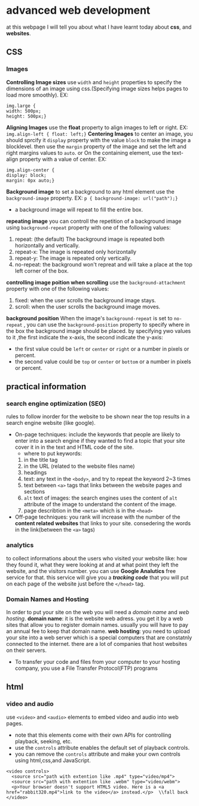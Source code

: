 # advanced web development  
at this webpage I will tell you about what I have learnt today about **css**, and **websites**.
## CSS
### Images
**Controlling Image sizes**
use `width` and `height` properties to specify the dimensions of an image using css.(Specifying image sizes helps pages to load more smoothly). EX:
```
img.large {
width: 500px;
height: 500px;}
```
**Aligning Images**
use the **float** property to align images to left or right.
EX: `img.align-left { float: left;}`
**Centering Images**
to center an image, you should sprcify it `display` property with the value `block` to make the image a blocklevel.
then use the `margin` property of the image and set the left and right margins values to `auto`. or On the containing element, use the text-align property with a value of center. EX:
```
img.align-center {
display: block;
margin: 0px auto;}
```
**Background image**
to set a background to any html element use the `background-image` property. EX:
`p { background-image: url("path");}`
  * a background image will repeat to fill the entire box.

**repeating image**
you can controll the repetition of a background image using `background-repeat` property with one of the following values:
1. repeat: (the default) The background image is repeated both horizontally and vertically.
2. repeat-x: The image is repeated only horizontally
3. repeat-y: The image is repeated only vertically.
4. no-repeat: the background won't repreat and will take a place at the top left corner of the box.  

**controlling image poition when scrolling**
use the `background-attachment` property with one of the following values:
1. fixed: when the user scrolls the background image stays.
2. scroll: when the user scrolls the background image moves.

**background position**
When the image's `background-repeat` is set to `no-repeat` , you can use the `background-position` property to specify where in the box the background image should be placed. by specifying ywo values to it ,the first indicate the x-axis, the second indicate the y-axis:
  * the first value could be `left` or `center` or `right` or a number in pixels or percent.
  * the second value could be `top` or `center` or `bottom` or a number in pixels or percent.  

## practical information
### search engine optimization (SEO)
rules to follow inorder for the website to be shown near the top results in a search engine website (like google).
  * On-page techniques: include the keywords that people are likely to enter into a search engine if they wanted to find a topic that your site cover it in in the text and HTML code of the site.
    * where to put keywords:
    1. in the title tag
    2. in the URL (related to the website files name)
    3. headings
    4. text: any text in the `<body>`, and try to repeat the keyword 2~3 times
    5. text between `<a>` tags that links between the website pages and sections
    6. `alt` text of images: the search engines uses the content of `alt` attribute of the image to understand the content of the image.
    7. page describtion in the `<meta>` which is in the `<head>`
  * Off-page techniques: you rank will increase with the number of the **content related websites** that links to your site. consedering the words in the link(between the `<a>` tags)

### analytics
to collect informations about the users who visited your website like: how they found it, what they were looking at and at what point they left the website, and the visitors number. you can use **Google Analutics** free service for that.
this service will give you a ***tracking code*** that you will put on each page of the website just before the `</head>` tag.
### Domain Names and Hosting
In order to put your site on the web you will need a *domain name* and *web hosting*.
**domain name**: it is the website web adress. you get it by a web sites that allow you to register domain names. usually you will have to pay an annual fee to keep that domain name.
**web hosting**: you need to upload your site into a web server which is a special computers that are constatnly connected to the internet. there are a lot of companies that host websites on their servers.
  * To transfer your code and files from your computer to your hosting company, you use a File Transfer Protocol(FTP) programs

## html
### video and audio
use `<video>` and `<audio>` elements to embed video and audio into web pages.
  * note that this elements come with their own APIs for controlling playback, seeking, etc.
  * use the `controls` attribute enables the default set of playback controls.
  * you can remove the `controls` attribute and make your own controls using html,css,and JavaScript.  
```
<video controls>
  <source src="path with extention like .mp4" type="video/mp4">
  <source src="path with extention like .webm" type="video/webm">
  <p>Your browser doesn't support HTML5 video. Here is a <a href="rabbit320.mp4">link to the video</a> instead.</p>  \\fall back
</video>
```
